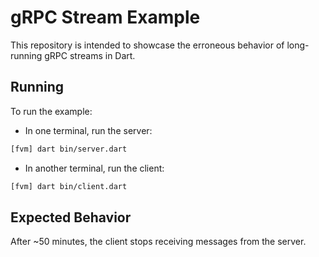# gRPC Stream Example

This repository is intended to showcase the erroneous behavior of long-running gRPC streams in Dart.

## Running

To run the example:

- In one terminal, run the server:

```bash
[fvm] dart bin/server.dart
```

- In another terminal, run the client:

```bash
[fvm] dart bin/client.dart
```

## Expected Behavior

After ~50 minutes, the client stops receiving messages from the server.
